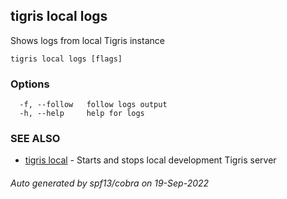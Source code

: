 ## tigris local logs

Shows logs from local Tigris instance

```
tigris local logs [flags]
```

### Options

```
  -f, --follow   follow logs output
  -h, --help     help for logs
```

### SEE ALSO

- [tigris local](tigris_local.md) - Starts and stops local development Tigris server

###### Auto generated by spf13/cobra on 19-Sep-2022
